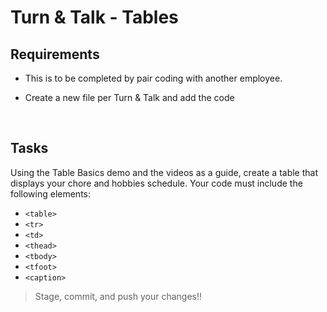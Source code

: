 # Turn & Talk - Tables


## Requirements

- This is to be completed by pair coding with another employee.

- Create a new file per Turn & Talk and add the code

<br>

## Tasks

Using the Table Basics demo and the videos as a guide, create a table that displays your chore and hobbies schedule. Your code must include the following elements:

- `<table>`
- `<tr>`
- `<td>`
- `<thead>`
- `<tbody>`
- `<tfoot>`
- `<caption>`

> Stage, commit, and push your changes!!

